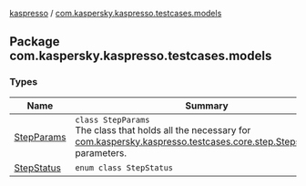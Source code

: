 [kaspresso](../index.md) / [com.kaspersky.kaspresso.testcases.models](./index.md)

## Package com.kaspersky.kaspresso.testcases.models

### Types

| Name | Summary |
|---|---|
| [StepParams](-step-params/index.md) | `class StepParams`<br>The class that holds all the necessary for [com.kaspersky.kaspresso.testcases.core.step.StepsManager](#) parameters. |
| [StepStatus](-step-status/index.md) | `enum class StepStatus` |
